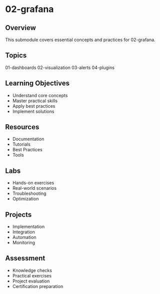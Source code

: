 # 02-grafana

## Overview
This submodule covers essential concepts and practices for 02-grafana.

## Topics
01-dashboards
02-visualization
03-alerts
04-plugins

## Learning Objectives
- Understand core concepts
- Master practical skills
- Apply best practices
- Implement solutions

## Resources
- Documentation
- Tutorials
- Best Practices
- Tools

## Labs
- Hands-on exercises
- Real-world scenarios
- Troubleshooting
- Optimization

## Projects
- Implementation
- Integration
- Automation
- Monitoring

## Assessment
- Knowledge checks
- Practical exercises
- Project evaluation
- Certification preparation
